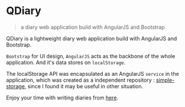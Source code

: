 # QDiary
>a diary web application build with AngularJS and Bootstrap

QDiary is a lightweight diary web application build with AngularJS and Bootstrap.

`Bootstrap` for UI design, `AngularJS` acts as the backbone of the whole application. And it's data stores on `localStorage`.

The localStorage API was encapsulated as an AngularJS `service` in the application, which was created as a independent repository : [simple-storage](https://github.com/cynil/simple-storage), since I found it may be useful in other situation.

Enjoy your time with writing diaries from [here](http://cynil.github.io/QDiary/).
